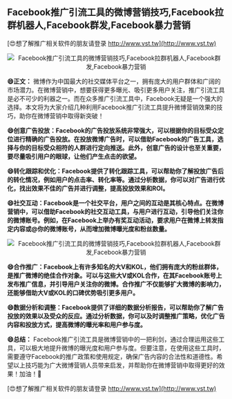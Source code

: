 ## **Facebook推广引流工具的微博营销技巧,Facebook拉群机器人,Facebook群发,Facebook暴力营销**

[😍想了解推广相关软件的朋友请登录 http://www.vst.tw](http://www.vst.tw)

 <center><img src="https://vst.tw/MP4/tuiguang/png/6.png" alt="Facebook推广引流工具的微博营销技巧,Facebook拉群机器人,Facebook群发,Facebook暴力营销"></center>

**😄正文：**
微博作为中国最大的社交媒体平台之一，拥有庞大的用户群体和广阔的市场潜力。在微博营销中，想要获得更多曝光、吸引更多用户关注，推广引流工具是必不可少的利器之一。而在众多推广引流工具中，Facebook无疑是一个强大的选择。本文将为大家介绍几种利用Facebook推广引流工具提升微博营销效果的技巧，助你在微博营销中取得新突破！

**😄创意广告投放：Facebook的广告投放系统非常强大，可以根据你的目标受众定位进行精确的广告投放。在投放微博广告时，可以借助Facebook的广告工具，选择与你的目标受众相符的人群进行定向推送。此外，创意广告的设计也至关重要，要尽量吸引用户的眼球，让他们产生点击的欲望。**

**😄转化跟踪和优化：Facebook提供了转化跟踪工具，可以帮助你了解投放广告后的转化情况，例如用户的点击率、转化率等。通过分析数据，你可以对广告进行优化，找出效果不佳的广告并进行调整，提高投放效果和ROI。**

**😄社交互动：Facebook是一个社交平台，用户之间的互动是其核心特点。在微博营销中，可以借助Facebook的社交互动工具，与用户进行互动，引导他们关注你的微博账号。例如，在Facebook上举办有奖互动活动，要求用户在微博上转发指定内容或@你的微博账号，从而增加微博曝光度和粉丝数量。**

 <center><img src="https://vst.tw/MP4/tuiguang/png/2.png" alt="Facebook推广引流工具的微博营销技巧,Facebook拉群机器人,Facebook群发,Facebook暴力营销"></center>

**😄合作推广：Facebook上有许多知名的大V和KOL，他们拥有庞大的粉丝群体，是推广微博的绝佳合作对象。可以与这些大V或KOL合作，在其Facebook账号上发布推广信息，并引导用户关注你的微博。合作推广不仅能够扩大微博的影响力，还能够借助大V或KOL的口碑优势吸引更多用户。**

**😄数据分析和调整：Facebook提供了详细的数据分析报告，可以帮助你了解广告投放的效果以及受众的反应。通过分析数据，你可以及时调整推广策略，优化广告内容和投放方式，提高微博的曝光率和用户参与度。**

**😄总结：**
Facebook推广引流工具是微博营销中的一把利剑，通过合理运用这些工具，可以极大地提升微博的曝光度和用户参与度。但要注意，在使用这些工具时，需要遵守Facebook的推广政策和使用规定，确保广告内容的合法性和道德性。希望以上技巧能为广大微博营销人员带来启发，并帮助你在微博营销中取得更好的效果！加油！💪

[😍想了解推广相关软件的朋友请登录 http://www.vst.tw](http://www.vst.tw)



